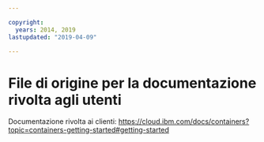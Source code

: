 ```yaml
---

copyright:
  years: 2014, 2019
lastupdated: "2019-04-09"

---
```



# File di origine per la documentazione rivolta agli utenti

Documentazione rivolta ai clienti: https://cloud.ibm.com/docs/containers?topic=containers-getting-started#getting-started


